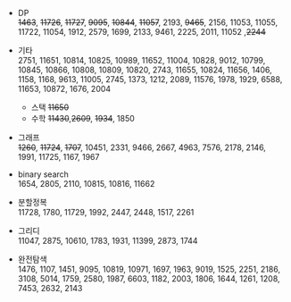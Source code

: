 * DP     
~~1463~~, ~~11726~~, ~~11727~~, ~~9095~~, ~~10844~~, ~~11057~~, 2193, ~~9465~~, 2156, 11053, 11055, 11722, 11054, 1912, 2579, 1699, 2133, 9461, 2225, 2011, 11052 ,~~2244~~      

* 기타     
2751,  11651, 10814, 10825, 10989, 11652, 11004, 10828, 9012, 10799, 10845, 10866, 10808, 10809, 10820, 2743, 11655, 10824, 11656, 1406, 1158, 1168, 9613, 11005, 2745, 1373, 1212, 2089, 11576, 1978, 1929, 6588, 11653, 10872, 1676, 2004   
    * 스택
    ~~11650~~
    * 수학
    ~~11430~~,~~2609~~, ~~1934~~, 1850

* 그래프       
~~1260~~, ~~11724~~, ~~1707~~, 10451, 2331, 9466, 2667, 4963, 7576, 2178, 2146, 1991, 11725, 1167, 1967         

* binary search      
1654, 2805, 2110, 10815, 10816, 11662            

* 분할정복       
11728, 1780, 11729, 1992, 2447, 2448, 1517, 2261         

* 그리디         
11047, 2875, 10610, 1783, 1931, 11399, 2873, 1744         

* 완전탐색        
1476, 1107, 1451, 9095, 10819, 10971, 1697, 1963, 9019, 1525, 2251, 2186, 3108, 5014, 1759, 2580, 1987, 6603, 1182, 2003, 1806, 1644, 1261, 1208, 7453, 2632, 2143      
